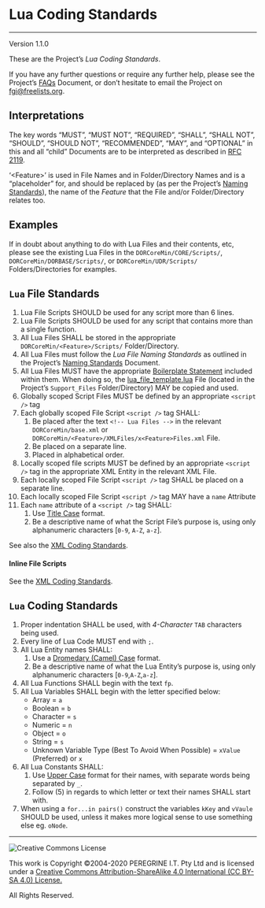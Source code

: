# Lua Coding Standards

---

Version 1.1.0

These are the Project&rsquo;s *Lua Coding Standards*.

If you have any further questions or require any further help, please see the Project&rsquo;s [FAQs](FAQs.md) Document, or don&rsquo;t hesitate to email the Project on <fgi@freelists.org>.

## Interpretations

The key words &ldquo;MUST&rdquo;, &ldquo;MUST NOT&rdquo;, &ldquo;REQUIRED&rdquo;, &ldquo;SHALL&rdquo;, &ldquo;SHALL NOT&rdquo;, &ldquo;SHOULD&rdquo;, &ldquo;SHOULD NOT&rdquo;, &ldquo;RECOMMENDED&rdquo;, &ldquo;MAY&rdquo;, and &ldquo;OPTIONAL&rdquo; in this and all &ldquo;child&rdquo; Documents are to be interpreted as described in [RFC 2119](https://tools.ietf.org/html/rfc2119).

&lsquo;\<Feature>&rsquo; is used in File Names and in Folder/Directory Names and is a &ldquo;placeholder&rdquo; for, and should be replaced by (as per the Project&rsquo;s [Naming Standards](Naming_Standards.md)), the name of the *Feature* that the File and/or Folder/Directory relates too.

## Examples

If in doubt about anything to do with Lua Files and their contents, etc, please see the existing Lua Files in the `DORCoreMin/CORE/Scripts/`, `DORCoreMin/DORBASE/Scripts/`, or `DORCoreMin/UDR/Scripts/` Folders/Directories for examples.

## `Lua` File Standards

1. Lua File Scripts SHOULD be used for any script more than 6 lines.
2. Lua File Scripts SHOULD be used for any script that contains more than a single function.
3. All Lua Files SHALL be stored in the appropriate `DORCoreMin/<Feature>/Scripts/` Folder/Directory.
4. All Lua Files must follow the *Lua File Naming Standards* as outlined in the Project&rsquo;s [Naming Standards](Naming_Standards.md) Document.
5. All Lua Files MUST have the appropriate [Boilerplate Statement](../Support_Files/Boilerplate_Statements.md) included within them. When doing so, the [lua\_file\_template.lua](../Support_Files/lua_file_template.lua) File (located in the Project&rsquo;s `Support_Files` Folder/Directory) MAY be copied and used.
6. Globally scoped Script Files MUST be defined by an appropriate `<script />` tag
7. Each globally scoped File Script `<script />` tag SHALL:
	1. Be placed after the text `<!-- Lua Files -->` in the relevant `DORCoreMin/base.xml` or `DORCoreMin/<Feature>/XMLFiles/x<Feature>Files.xml` File.
	2. Be placed on a separate line.
	3. Placed in alphabetical order.
8. Locally scoped file scripts MUST be defined by an appropriate `<script />` tag in the appropriate XML Entity in the relevant XML File.
9. Each locally scoped File Script `<script />` tag SHALL be placed on a separate line.
10. Each locally scoped File Script `<script />` tag MAY have a `name` Attribute
11. Each `name` attribute of a `<script />` tag SHALL:
	1. Use [Title Case](https://en.wikipedia.org/wiki/Title_Case) format.
	2. Be a descriptive name of what the Script File&rsquo;s purpose is, using only alphanumeric characters [`0-9`, `A-Z`, `a-z`].

See also the [XML Coding Standards](/XML_Coding_Standards.md).

#### Inline File Scripts

See the [XML Coding Standards](/XML_Coding_Standards.md).

## `Lua` Coding Standards

1. Proper indentation SHALL be used, with *4-Character* `TAB` characters being used.
2. Every line of Lua Code MUST end with `;`.
3. All Lua Entity names SHALL:
	1. Use a [Dromedary (Camel) Case](https://en.wikipedia.org/wiki/Camel_case) format.
	2. Be a descriptive name of what the Lua Entity&rsquo;s purpose is, using only alphanumeric characters [`0-9`,`A-Z`,`a-z`].
4. All Lua Functions SHALL begin with the text `fp`.
5. All Lua Variables SHALL begin with the letter specified below:
	- Array = `a`
	- Boolean = `b`
	- Character = `s`
	- Numeric = `n`
	- Object = `o`
	- String = `s`
	- Unknown Variable Type (Best To Avoid When Possible) = `xValue` (Preferred) or `x`
6. All Lua Constants SHALL:
	1. Use [Upper Case](https://en.wikipedia.org/wiki/Title_Case) format for their names, with separate words being separated by `_`.
	2. Follow (5) in regards to which letter or text their names SHALL start with.
7. When using a `for...in pairs()` construct the variables `kKey` and `vVaule` SHOULD be used, unless it makes more logical sense to use something else eg. `oNode`.

---

![Creative Commons License](https://i.creativecommons.org/l/by-sa/4.0/88x31.png "Creative Commons License")

This work is Copyright &copy;2004-2020 PEREGRINE I.T. Pty Ltd and is licensed under a [Creative Commons Attribution-ShareAlike 4.0 International (CC BY-SA 4.0) License.](https://creativecommons.org/licenses/by-sa/4.0/)

All Rights Reserved.
